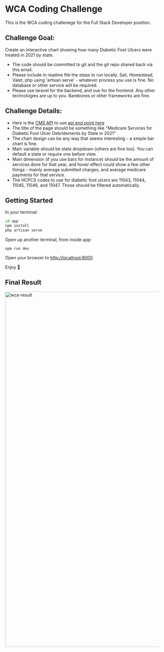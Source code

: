 # WCA Coding Challenge

This is the WCA coding challenege for the Full Stack Developer position.

## Challenge Goal:
Create an interactive chart showing how many Diabetic Foot Ulcers were treated in 2021 by state.
- The code should be committed to git and the git repo shared back via this email.
- Please include in readme file the steps to run locally. Sail, Homestead, Valet, php using 'artisan serve' - whatever process you use is fine. No database or other service will be required.
- Please use laravel for the backend, and vue for the frontend. Any other technologies are up to you. Barebones or other frameworks are fine.

## Challenge Details:
- Here is the [CMS API](https://data.cms.gov/provider-summary-by-type-of-service/medicare-physician-other-practitioners/medicare-physician-other-practitioners-by-geography-and-service) to use [api end point here](https://data.cms.gov/data-api/v1/dataset/6fea9d79-0129-4e4c-b1b8-23cd86a4f435/data)
- The title of the page should be something like "Medicare Services for Diabetic Foot Ulcer Debridements by State in 2021"
- The chart design can be any way that seems interesting - a simple bar chart is fine.
- Main variable should be state dropdown (others are fine too). You can default a state or require one before view.
- Main dimension (if you use bars for instance) should be the amount of services done for that year, and hover effect could show a few other things - mainly average submitted charges, and average medicare payments for that service.
- The HCPCS codes to use for diabetic foot ulcers are 11043, 11044, 11045, 11046, and 11047. Those should be filtered automatically.

## Getting Started
In your terminal:
```sh
cd app
npm install
php artisan serve
```
Open up another terminal, from inside app:
```
npm run dev
```

Open your browser to [http://localhost:8000](http://localhost:8000)

Enjoy 🎉

## Final Result

<img width="1162" alt="wca-result" src="https://github.com/Tyypos/wca-coding-challenge/assets/45724600/84ef6589-bc25-4376-86c6-eb2382b51ddc">
